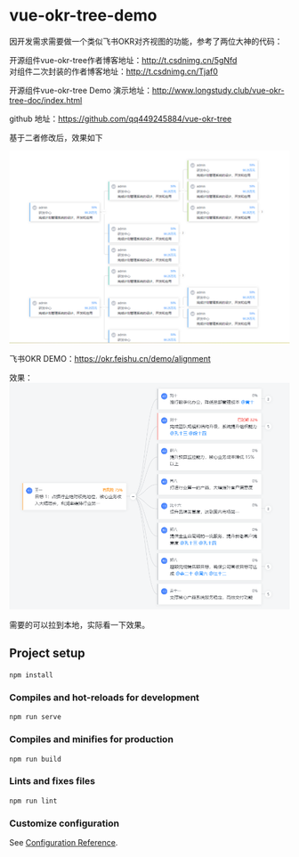 # vue-okr-tree-demo

    
因开发需求需要做一个类似飞书OKR对齐视图的功能，参考了两位大神的代码：

开源组件vue-okr-tree作者博客地址：http://t.csdnimg.cn/5gNfd  
对组件二次封装的作者博客地址：http://t.csdnimg.cn/Tjaf0
    
开源组件vue-okr-tree Demo 演示地址：http://www.longstudy.club/vue-okr-tree-doc/index.html
    
github 地址：https://github.com/qq449245884/vue-okr-tree

基于二者修改后，效果如下

![](img\Snipaste_2023-12-14_15-20-08.png)

飞书OKR DEMO：https://okr.feishu.cn/demo/alignment

效果：
![Snipaste_2023-12-14_15-24-15.png](img%2FSnipaste_2023-12-14_15-24-15.png)

需要的可以拉到本地，实际看一下效果。

## Project setup
```
npm install
```

### Compiles and hot-reloads for development
```
npm run serve
```

### Compiles and minifies for production
```
npm run build
```

### Lints and fixes files
```
npm run lint
```

### Customize configuration
See [Configuration Reference](https://cli.vuejs.org/config/).
